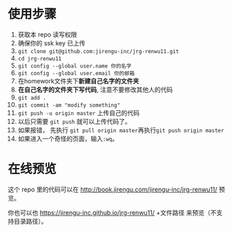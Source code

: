 # 使用步骤

1. 获取本 repo 读写权限
2. 确保你的 ssk key 已上传
2. `git clone git@github.com:jirengu-inc/jrg-renwu11.git`
3. `cd jrg-renwu11`
4. `git config --global user.name 你的名字`
5. `git config --global user.email 你的邮箱`
6. 在homework文件夹下**新建自己名字的文件夹**
7. **在自己名字的文件夹下写代码**, 注意不要修改其他人的代码
8. `git add .`
9. `git commit -am "modify something"`
10. `git push -u origin master` 上传自己的代码
11. 以后只需要 `git push` 就可以上传代码了。
  1. 如果报错， 先执行 `git pull origin master`再执行`git push origin master`
  2. 如果进入一个奇怪的页面，输入`:wq`。


# 在线预览

这个 repo 里的代码可以在 http://book.jirengu.com/jirengu-inc/jrg-renwu11/ 预览。

你也可以也 https://jirengu-inc.github.io/jrg-renwu11/ +文件路径 来预览（不支持目录路径）。

